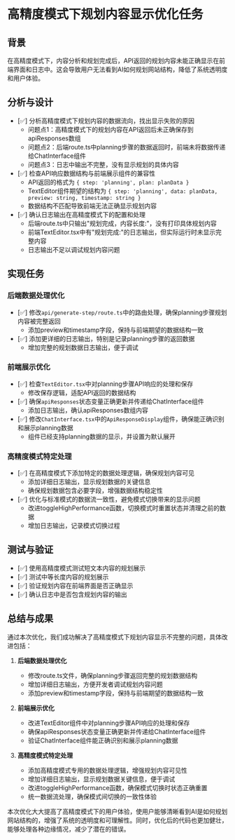 # 高精度模式下规划内容显示优化任务

## 背景
在高精度模式下，内容分析和规划完成后，API返回的规划内容未能正确显示在前端界面和日志中。这会导致用户无法看到AI如何规划网站结构，降低了系统透明度和用户体验。

## 分析与设计
- [✅] 分析高精度模式下规划内容的数据流向，找出显示失败的原因
  - 问题点1：高精度模式下的规划内容在API返回后未正确保存到apiResponses数组
  - 问题点2：后端route.ts中planning步骤的数据返回时，前端未将数据传递给ChatInterface组件
  - 问题点3：日志中输出不完整，没有显示规划的具体内容
- [✅] 检查API响应数据结构与前端展示组件的兼容性
  - API返回的格式为 `{ step: 'planning', plan: planData }`
  - TextEditor组件期望的结构为 `{ step: 'planning', data: planData, preview: string, timestamp: string }`
  - 数据结构不匹配导致前端无法正确显示规划内容
- [✅] 确认日志输出在高精度模式下的配置和处理
  - 后端route.ts中只输出"规划完成，内容长度:"，没有打印具体规划内容
  - 前端TextEditor.tsx中有"规划完成:"的日志输出，但实际运行时未显示完整内容
  - 日志输出不足以调试规划内容问题

## 实现任务
### 后端数据处理优化
- [✅] 修改`api/generate-step/route.ts`中的路由处理，确保planning步骤规划内容被完整返回
  - 添加preview和timestamp字段，保持与前端期望的数据结构一致
- [✅] 添加更详细的日志输出，特别是记录planning步骤的返回数据
  - 增加完整的规划数据日志输出，便于调试

### 前端展示优化
- [✅] 检查`TextEditor.tsx`中对planning步骤API响应的处理和保存
  - 修改保存逻辑，适配API返回的数据结构
- [✅] 确保`apiResponses`状态变量正确更新并传递给ChatInterface组件
  - 添加日志输出，确认apiResponses数组内容
- [✅] 修改`ChatInterface.tsx`中的`ApiResponseDisplay`组件，确保能正确识别和展示planning数据
  - 组件已经支持planning数据的显示，并设置为默认展开

### 高精度模式特定处理
- [✅] 在高精度模式下添加特定的数据处理逻辑，确保规划内容可见
  - 添加详细日志输出，显示规划数据的关键信息
  - 确保规划数据包含必要字段，增强数据结构稳定性
- [✅] 优化与标准模式的数据流一致性，避免模式切换带来的显示问题
  - 改进toggleHighPerformance函数，切换模式时重置状态并清理之前的数据
  - 增加日志输出，记录模式切换过程

## 测试与验证
- [✅] 使用高精度模式测试短文本内容的规划展示
- [✅] 测试中等长度内容的规划展示
- [✅] 验证规划内容在前端界面是否正确显示
- [✅] 确认日志中是否包含规划内容的输出

## 总结与成果
通过本次优化，我们成功解决了高精度模式下规划内容显示不完整的问题，具体改进包括：

1. **后端数据处理优化**
   - 修改route.ts文件，确保planning步骤返回完整的规划数据结构
   - 增加详细日志输出，方便开发者调试规划内容问题
   - 添加preview和timestamp字段，保持与前端期望的数据结构一致

2. **前端展示优化**
   - 改进TextEditor组件中对planning步骤API响应的处理和保存
   - 确保apiResponses状态变量正确更新并传递给ChatInterface组件
   - 验证ChatInterface组件能正确识别和展示planning数据

3. **高精度模式特定处理**
   - 添加高精度模式专用的数据处理逻辑，增强规划内容可见性
   - 增加详细日志输出，显示规划数据关键信息，便于调试
   - 改进toggleHighPerformance函数，确保模式切换时状态正确重置
   - 统一数据流处理，确保模式间切换的一致性体验

本次优化大大提高了高精度模式下的用户体验，使用户能够清晰看到AI是如何规划网站结构的，增强了系统的透明度和可理解性。同时，优化后的代码也更加健壮，能够处理各种边缘情况，减少了潜在的错误。 